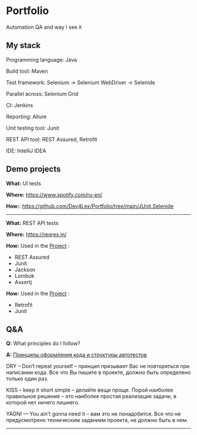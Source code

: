 # Portfolio
Automation QA and way I see it
## My stack
Programming language: Java

Build tool: Maven

Test framework: Selenium -> Selenium WebDriver -> Selenide

Parallel across: Selenium Grid

CI: Jenkins

Reporting: Allure

Unit testing tool: Junit

REST API tool: REST Assured, Retrofit

IDE: IntelliJ IDEA

## Demo projects
**What:** UI tests

**Where:** https://www.spotify.com/ru-en/

**How:**: https://github.com/Dev4Lex/Portfolio/tree/main/JUnit.Selenide
___________

**What:** REST API tests

**Where:** https://reqres.in/

**How:** 
Used in  the [Project](https://github.com/Dev4Lex/Portfolio/tree/main/REST%20API%20tests) :
- REST Assured 
- Junit 
- Jackson
- Lombok
- Assertj

**How:** 
Used in  the [Project](https://github.com/Dev4Lex/Portfolio/tree/main/Retrofit) :
- Retrofit
- Junit 



## Q&A 
**Q:** What principles do I follow?

**A:** [Принципы оформления кода и структуры автотестов](https://github.com/Dev4Lex/Portfolio/blob/main/best_practices.md)

DRY – Don’t repeat yourself – принцип призывает Вас не повторяться при написании кода. Все что Вы пишите в проекте, должно быть определено только один раз.

KISS – keep it short simple – делайте вещи проще. Порой наиболее правильное решение – это наиболее простая реализация задачи, в которой нет ничего лишнего.

YAGNI — You ain’t gonna need it – вам это не понадобится. Все что не предусмотрено техническим заданием проекта, не должно быть в нем.
_____________________________________________________________________
